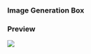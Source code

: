 ### Image Generation Box

### Preview

![](https://github.com/navinbalaji/voyz_public/blob/master/databay_promo_vidA_gif_A03.gif)
